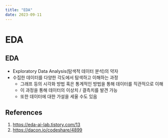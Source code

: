 ```yaml
---
title: "EDA"
date: 2023-09-11
---
```


# EDA

## EDA

- Exploratory Data Analysis(탐색적 데이터 분석)의 약자
- 수집한 데이터를 다양한 각도에서 탐색하고 이해하는 과정
  - 그래프 등의 시각화 방법 혹은 통계적인 방법을 통해 데이터를 직관적으로 이해
  - 이 과정을 통해 데이터의 이상치 / 결측치를 발견 가능
  - 또한 데이터에 대한 가설을 세울 수도 있음

## References

1. https://eda-ai-lab.tistory.com/13
2. https://dacon.io/codeshare/4899
